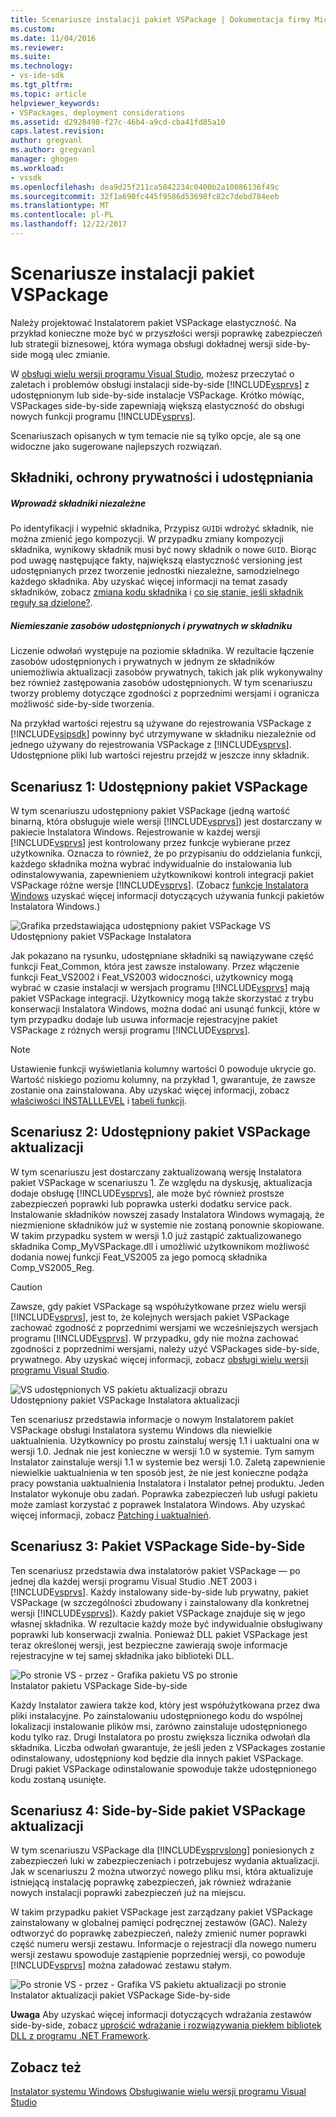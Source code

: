 ```yaml
---
title: Scenariusze instalacji pakiet VSPackage | Dokumentacja firmy Microsoft
ms.custom: 
ms.date: 11/04/2016
ms.reviewer: 
ms.suite: 
ms.technology:
- vs-ide-sdk
ms.tgt_pltfrm: 
ms.topic: article
helpviewer_keywords:
- VSPackages, deployment considerations
ms.assetid: d2928498-f27c-46b4-a9cd-cba41fd85a10
caps.latest.revision: 
author: gregvanl
ms.author: gregvanl
manager: ghogen
ms.workload:
- vssdk
ms.openlocfilehash: dea9d25f211ca5042234c0400b2a10086136f49c
ms.sourcegitcommit: 32f1a690fc445f9586d53698fc82c7debd784eeb
ms.translationtype: MT
ms.contentlocale: pl-PL
ms.lasthandoff: 12/22/2017
---
```

# <a name="vspackage-setup-scenarios"></a>Scenariusze instalacji pakiet VSPackage
Należy projektować Instalatorem pakiet VSPackage elastyczność. Na przykład konieczne może być w przyszłości wersji poprawkę zabezpieczeń lub strategii biznesowej, która wymaga obsługi dokładnej wersji side-by-side mogą ulec zmianie.  
  
 W [obsługi wielu wersji programu Visual Studio](../../extensibility/supporting-multiple-versions-of-visual-studio.md), możesz przeczytać o zaletach i problemów obsługi instalacji side-by-side [!INCLUDE[vsprvs](../../code-quality/includes/vsprvs_md.md)] z udostępnionym lub side-by-side instalacje VSPackage. Krótko mówiąc, VSPackages side-by-side zapewniają większą elastyczność do obsługi nowych funkcji programu [!INCLUDE[vsprvs](../../code-quality/includes/vsprvs_md.md)].  
  
 Scenariuszach opisanych w tym temacie nie są tylko opcje, ale są one widoczne jako sugerowane najlepszych rozwiązań.  
  
## <a name="components-privacy-and-sharing"></a>Składniki, ochrony prywatności i udostępniania  
  
##### <a name="make-your-components-independent"></a>Wprowadź składniki niezależne  
 Po identyfikacji i wypełnić składnika, Przypisz `GUID`i wdrożyć składnik, nie można zmienić jego kompozycji. W przypadku zmiany kompozycji składnika, wynikowy składnik musi być nowy składnik o nowe `GUID`. Biorąc pod uwagę następujące fakty, największą elastyczność versioning jest udostępnianych przez tworzenie jednostki niezależne, samodzielnego każdego składnika. Aby uzyskać więcej informacji na temat zasady składników, zobacz [zmiana kodu składnika](http://msdn.microsoft.com/library/aa367849\(VS.85\).aspx) i [co się stanie, jeśli składnik reguły są dzielone?](http://msdn.microsoft.com/library/aa372795\(VS.85\).aspx).  
  
##### <a name="do-not-mix-shared-and-private-resources-in-a-component"></a>Niemieszanie zasobów udostępnionych i prywatnych w składniku  
 Liczenie odwołań występuje na poziomie składnika. W rezultacie łączenie zasobów udostępnionych i prywatnych w jednym ze składników uniemożliwia aktualizacji zasobów prywatnych, takich jak plik wykonywalny bez również zastępowania zasobów udostępnionych. W tym scenariuszu tworzy problemy dotyczące zgodności z poprzednimi wersjami i ogranicza możliwość side-by-side tworzenia.  
  
 Na przykład wartości rejestru są używane do rejestrowania VSPackage z [!INCLUDE[vsipsdk](../../extensibility/includes/vsipsdk_md.md)] powinny być utrzymywane w składniku niezależnie od jednego używany do rejestrowania VSPackage z [!INCLUDE[vsprvs](../../code-quality/includes/vsprvs_md.md)]. Udostępnione pliki lub wartości rejestru przejdź w jeszcze inny składnik.  
  
## <a name="scenario-1-shared-vspackage"></a>Scenariusz 1: Udostępniony pakiet VSPackage  
 W tym scenariuszu udostępniony pakiet VSPackage (jedną wartość binarną, która obsługuje wiele wersji [!INCLUDE[vsprvs](../../code-quality/includes/vsprvs_md.md)]) jest dostarczany w pakiecie Instalatora Windows. Rejestrowanie w każdej wersji [!INCLUDE[vsprvs](../../code-quality/includes/vsprvs_md.md)] jest kontrolowany przez funkcje wybierane przez użytkownika. Oznacza to również, że po przypisaniu do oddzielania funkcji, każdego składnika można wybrać indywidualnie do instalowania lub odinstalowywania, zapewnieniem użytkownikowi kontroli integracji pakiet VSPackage różne wersje [!INCLUDE[vsprvs](../../code-quality/includes/vsprvs_md.md)]. (Zobacz [funkcje Instalatora Windows](http://msdn.microsoft.com/library/aa372840\(VS.85\).aspx) uzyskać więcej informacji dotyczących używania funkcji pakietów Instalatora Windows.)  
  
 ![Grafika przedstawiająca udostępniony pakiet VSPackage VS](../../extensibility/internals/media/vs_sharedpackage.gif "VS_SharedPackage")  
Udostępniony pakiet VSPackage Instalatora  
  
 Jak pokazano na rysunku, udostępniane składniki są nawiązywane część funkcji Feat_Common, która jest zawsze instalowany. Przez włączenie funkcji Feat_VS2002 i Feat_VS2003 widoczności, użytkownicy mogą wybrać w czasie instalacji w wersjach programu [!INCLUDE[vsprvs](../../code-quality/includes/vsprvs_md.md)] mają pakiet VSPackage integracji. Użytkownicy mogą także skorzystać z trybu konserwacji Instalatora Windows, można dodać ani usunąć funkcji, które w tym przypadku dodaje lub usuwa informacje rejestracyjne pakiet VSPackage z różnych wersji programu [!INCLUDE[vsprvs](../../code-quality/includes/vsprvs_md.md)].  
  
> [!NOTE]
>  Ustawienie funkcji wyświetlania kolumny wartości 0 powoduje ukrycie go. Wartość niskiego poziomu kolumny, na przykład 1, gwarantuje, że zawsze zostanie ona zainstalowana. Aby uzyskać więcej informacji, zobacz [właściwości INSTALLLEVEL](http://msdn.microsoft.com/library/aa369536\(VS.85\).aspx) i [tabeli funkcji](http://msdn.microsoft.com/library/aa368585.aspx).  
  
## <a name="scenario-2-shared-vspackage-update"></a>Scenariusz 2: Udostępniony pakiet VSPackage aktualizacji  
 W tym scenariuszu jest dostarczany zaktualizowaną wersję Instalatora pakiet VSPackage w scenariuszu 1. Ze względu na dyskusję, aktualizacja dodaje obsługę [!INCLUDE[vsprvs](../../code-quality/includes/vsprvs_md.md)], ale może być również prostsze zabezpieczeń poprawki lub poprawka usterki dodatku service pack. Instalowanie składników nowszej zasady Instalatora Windows wymagają, że niezmienione składników już w systemie nie zostaną ponownie skopiowane. W takim przypadku system w wersji 1.0 już zastąpić zaktualizowanego składnika Comp_MyVSPackage.dll i umożliwić użytkownikom możliwość dodania nowej funkcji Feat_VS2005 za jego pomocą składnika Comp_VS2005_Reg.  
  
> [!CAUTION]
>  Zawsze, gdy pakiet VSPackage są współużytkowane przez wielu wersji [!INCLUDE[vsprvs](../../code-quality/includes/vsprvs_md.md)], jest to, że kolejnych wersjach pakiet VSPackage zachować zgodność z poprzednimi wersjami we wcześniejszych wersjach programu [!INCLUDE[vsprvs](../../code-quality/includes/vsprvs_md.md)]. W przypadku, gdy nie można zachować zgodności z poprzednimi wersjami, należy użyć VSPackages side-by-side, prywatnego. Aby uzyskać więcej informacji, zobacz [obsługi wielu wersji programu Visual Studio](../../extensibility/supporting-multiple-versions-of-visual-studio.md).  
  
 ![VS udostępnionych VS pakietu aktualizacji obrazu](../../extensibility/internals/media/vs_sharedpackageupdate.gif "VS_SharedPackageUpdate")  
Udostępniony pakiet VSPackage Instalatora aktualizacji  
  
 Ten scenariusz przedstawia informacje o nowym Instalatorem pakiet VSPackage obsługi Instalatora systemu Windows dla niewielkie uaktualnienia. Użytkownicy po prostu zainstaluj wersję 1.1 i uaktualni ona w wersji 1.0. Jednak nie jest konieczne w wersji 1.0 w systemie. Tym samym Instalator zainstaluje wersji 1.1 w systemie bez wersji 1.0. Zaletą zapewnienie niewielkie uaktualnienia w ten sposób jest, że nie jest konieczne podąża pracy powstania uaktualnienia Instalatora i Instalator pełnej produktu. Jeden Instalator wykonuje obu zadań. Poprawka zabezpieczeń lub usługi pakietu może zamiast korzystać z poprawek Instalatora Windows. Aby uzyskać więcej informacji, zobacz [Patching i uaktualnień](http://msdn.microsoft.com/library/aa370579\(VS.85\).aspx).  
  
## <a name="scenario-3-side-by-side-vspackage"></a>Scenariusz 3: Pakiet VSPackage Side-by-Side  
 Ten scenariusz przedstawia dwa instalatorów pakiet VSPackage — po jednej dla każdej wersji programu Visual Studio .NET 2003 i [!INCLUDE[vsprvs](../../code-quality/includes/vsprvs_md.md)]. Każdy instalowany side-by-side lub prywatny, pakiet VSPackage (w szczególności zbudowany i zainstalowany dla konkretnej wersji [!INCLUDE[vsprvs](../../code-quality/includes/vsprvs_md.md)]). Każdy pakiet VSPackage znajduje się w jego własnej składnika. W rezultacie każdy może być indywidualnie obsługiwany poprawki lub konserwacji zwalnia. Ponieważ DLL pakiet VSPackage jest teraz określonej wersji, jest bezpieczne zawierają swoje informacje rejestracyjne w tej samej składnika jako biblioteki DLL.  
  
 ![Po stronie VS &#45; przez &#45; Grafika pakietu VS po stronie](../../extensibility/internals/media/vs_sbys_package.gif "VS_SbyS_Package")  
Instalator pakietu VSPackage Side-by-side  
  
 Każdy Instalator zawiera także kod, który jest współużytkowana przez dwa pliki instalacyjne. Po zainstalowaniu udostępnionego kodu do wspólnej lokalizacji instalowanie plików msi, zarówno zainstaluje udostępnionego kodu tylko raz. Drugi Instalatora po prostu zwiększa licznika odwołań dla składnika. Liczba odwołań gwarantuje, że jeśli jeden z VSPackages zostanie odinstalowany, udostępniony kod będzie dla innych pakiet VSPackage. Drugi pakiet VSPackage odinstalowanie spowoduje także udostępnionego kodu zostaną usunięte.  
  
## <a name="scenario-4-side-by-side-vspackage-update"></a>Scenariusz 4: Side-by-Side pakiet VSPackage aktualizacji  
 W tym scenariuszu VSPackage dla [!INCLUDE[vsprvslong](../../code-quality/includes/vsprvslong_md.md)] poniesionych z zabezpieczeń luki w zabezpieczeniach i potrzebujesz wydania aktualizacji. Jak w scenariuszu 2 można utworzyć nowego pliku msi, która aktualizuje istniejącą instalację poprawkę zabezpieczeń, jak również wdrażanie nowych instalacji poprawki zabezpieczeń już na miejscu.  
  
 W takim przypadku pakiet VSPackage jest zarządzany pakiet VSPackage zainstalowany w globalnej pamięci podręcznej zestawów (GAC). Należy odtworzyć do poprawkę zabezpieczeń, należy zmienić numer poprawki część numeru wersji zestawu. Informacje o rejestracji dla nowego numeru wersji zestawu spowoduje zastąpienie poprzedniej wersji, co powoduje [!INCLUDE[vsprvs](../../code-quality/includes/vsprvs_md.md)] można załadować zestawu stałym.  
  
 ![Po stronie VS &#45; przez &#45; Grafika VS pakietu aktualizacji po stronie](../../extensibility/internals/media/vs_sbys_packageupdate.gif "VS_SbyS_PackageUpdate")  
Instalator aktualizacji pakiet VSPackage Side-by-side  
  
 **Uwaga** Aby uzyskać więcej informacji dotyczących wdrażania zestawów side-by-side, zobacz [uprościć wdrażanie i rozwiązywania piekłem bibliotek DLL z programu .NET Framework](http://msdn.microsoft.com/library/ms973843.aspx).  
  
## <a name="see-also"></a>Zobacz też  
 [Instalator systemu Windows](http://msdn.microsoft.com/library/cc185688\(VS.85\).aspx)   
 [Obsługiwanie wielu wersji programu Visual Studio](../../extensibility/supporting-multiple-versions-of-visual-studio.md)